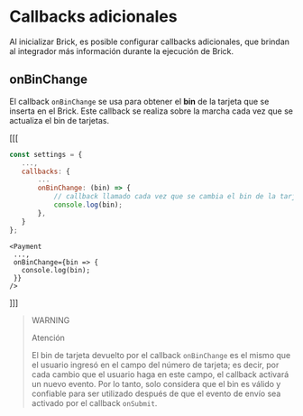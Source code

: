 # Callbacks adicionales

Al inicializar Brick, es posible configurar callbacks adicionales, que brindan al integrador más información durante la ejecución de Brick.

## onBinChange

El callback `onBinChange` se usa para obtener el **bin** de la tarjeta que se inserta en el Brick. Este callback se realiza sobre la marcha cada vez que se actualiza el bin de tarjetas.

[[[
```Javascript
const settings = {
   ...,
   callbacks: {
       ...
       onBinChange: (bin) => {
           // callback llamado cada vez que se cambia el bin de la tarjeta
           console.log(bin);
       },
   }
};
```
```react-jsx
<Payment
 ...,
 onBinChange={bin => {
   console.log(bin);
 }}
/>
```
]]]

> WARNING
>
> Atención
>
> El bin de tarjeta devuelto por el callback `onBinChange` es el mismo que el usuario ingresó en el campo del número de tarjeta; es decir, por cada cambio que el usuario haga en este campo, el callback activará un nuevo evento. Por lo tanto, solo considera que el bin es válido y confiable para ser utilizado después de que el evento de envío sea activado por el callback `onSubmit`.